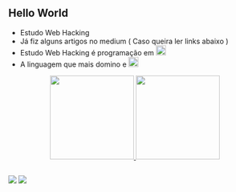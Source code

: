## Hello World

- Estudo Web Hacking
- Já fiz alguns artigos no medium ( Caso queira ler links abaixo )
- Estudo Web Hacking é programação em <img height="20" width="20" src="https://cdn.jsdelivr.net/gh/devicons/devicon/icons/c/c-original.svg" />
- A linguagem que mais domino e <img height="20" width="20" src="https://cdn.jsdelivr.net/gh/devicons/devicon/icons/python/python-original.svg" />

<div align="center">
  <a href="https://github.com/DiperBlue">
  <img height="167em" src="https://github-readme-stats.vercel.app/api?username=Diperblue&show_icons=true&theme=aura&include_all_commits=true&count_private=true"/>
  <img height="167em" src="https://github-readme-stats.vercel.app/api/top-langs/?username=DiperBlue&layout=compact&langs_count=7&theme=aura"/>
</div>
  
  ##
  
<div>
  <a href="https://instagram.com/d1perblue.asm" target="_blank"><img src="https://img.shields.io/badge/-Instagram-%23E4405F?style=for-the-badge&logo=instagram&logoColor=white" target="_blank"></a>
  <a href="https://d1perblue.medium.com/" target="_blank" ><img src="https://img.shields.io/badge/Medium-12100E?style=for-the-badge&logo=medium&logoColor=white" target="_blank"></a> 
</div>
